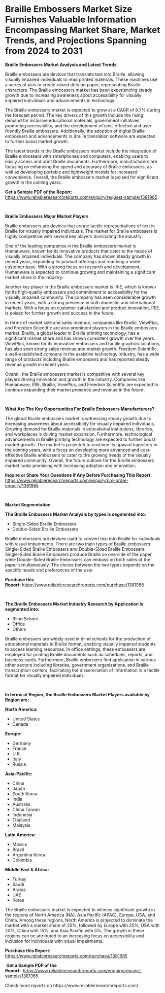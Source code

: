 <p><h1>Braille Embossers Market Size Furnishes Valuable Information Encompassing Market Share, Market Trends, and Projections Spanning from 2024 to 2031</h1></p><p><strong>Braille Embossers Market Analysis and Latest Trends</strong></p>
<p><p>Braille embossers are devices that translate text into Braille, allowing visually impaired individuals to read printed materials. These machines use a series of pins to create raised dots on paper, representing Braille characters. The Braille embossers market has been experiencing steady growth due to increasing awareness about accessibility for visually impaired individuals and advancements in technology.</p><p>The Braille embossers market is expected to grow at a CAGR of 8.7% during the forecast period. The key drivers of this growth include the rising demand for inclusive educational materials, government initiatives promoting accessibility, and the development of cost-effective and user-friendly Braille embossers. Additionally, the adoption of digital Braille embossers and advancements in Braille translation software are expected to further boost market growth.</p><p>The latest trends in the Braille embossers market include the integration of Braille embossers with smartphones and computers, enabling users to easily access and print Braille documents. Furthermore, manufacturers are focusing on enhancing the speed and accuracy of Braille embossers, as well as developing portable and lightweight models for increased convenience. Overall, the Braille embossers market is poised for significant growth in the coming years.</p></p>
<p><strong>Get a Sample PDF of the Report:&nbsp;</strong> <a href="https://www.reliableresearchreports.com/enquiry/request-sample/1381965">https://www.reliableresearchreports.com/enquiry/request-sample/1381965</a></p>
<p>&nbsp;</p>
<p><strong>Braille Embossers Major Market Players</strong></p>
<p><p>Braille embossers are devices that create tactile representations of text in Braille for visually impaired individuals. The market for Braille embossers is highly competitive with several key players dominating the industry.</p><p>One of the leading companies in the Braille embossers market is Humanware, known for its innovative products that cater to the needs of visually impaired individuals. The company has shown steady growth in recent years, expanding its product offerings and reaching a wider customer base. With a strong focus on research and development, Humanware is expected to continue growing and maintaining a significant market share in the industry.</p><p>Another key player in the Braille embossers market is IRIE, which is known for its high-quality embossers and commitment to accessibility for the visually impaired community. The company has seen considerable growth in recent years, with a strong presence in both domestic and international markets. With a focus on customer satisfaction and product innovation, IRIE is poised for further growth and success in the future.</p><p>In terms of market size and sales revenue, companies like Braillo, ViewPlus, and Freedom Scientific are also prominent players in the Braille embossers market. Braillo, a global leader in Braille printing technology, has a significant market share and has shown consistent growth over the years. ViewPlus, known for its innovative embossers and tactile graphics solutions, has also seen strong sales revenue and market growth. Freedom Scientific, a well-established company in the assistive technology industry, has a wide range of products including Braille embossers and has reported steady revenue growth in recent years.</p><p>Overall, the Braille embossers market is competitive with several key players driving innovation and growth in the industry. Companies like Humanware, IRIE, Braillo, ViewPlus, and Freedom Scientific are expected to continue expanding their market presence and revenue in the future.</p></p>
<p>&nbsp;</p>
<p><strong>What Are The Key Opportunities For Braille Embossers Manufacturers?</strong></p>
<p><p>The global Braille embossers market is witnessing steady growth due to increasing awareness about accessibility for visually impaired individuals. Growing demand for Braille materials in educational institutions, libraries, and workplaces is driving market expansion. Furthermore, technological advancements in Braille printing technology are expected to further boost market growth. The market is projected to continue its upward trajectory in the coming years, with a focus on developing more advanced and cost-effective Braille embossers to cater to the growing needs of the visually impaired community. Overall, the future outlook for the Braille embossers market looks promising with increasing adoption and innovation.</p></p>
<p><strong>Inquire or Share Your Questions If Any Before Purchasing This Report:</strong> <a href="https://www.reliableresearchreports.com/enquiry/pre-order-enquiry/1381965">https://www.reliableresearchreports.com/enquiry/pre-order-enquiry/1381965</a></p>
<p>&nbsp;</p>
<p><strong>Market Segmentation</strong></p>
<p><strong>The Braille Embossers Market Analysis by types is segmented into:</strong></p>
<p><ul><li>Single-Sided Braille Embossers</li><li>Double-Sided Braille Embossers</li></ul></p>
<p><p>Braille embossers are devices used to convert text into Braille for individuals with visual impairments. There are two main types of Braille embossers: Single-Sided Braille Embossers and Double-Sided Braille Embossers. Single-Sided Braille Embossers produce Braille on one side of the paper, while Double-Sided Braille Embossers can emboss on both sides of the paper simultaneously. The choice between the two types depends on the specific needs and preferences of the user.</p></p>
<p><strong>Purchase this Report:&nbsp;</strong><a href="https://www.reliableresearchreports.com/purchase/1381965">https://www.reliableresearchreports.com/purchase/1381965</a></p>
<p>&nbsp;</p>
<p><strong>The Braille Embossers Market Industry Research by Application is segmented into:</strong></p>
<p><ul><li>Blind School</li><li>Office</li><li>Others</li></ul></p>
<p><p>Braille embossers are widely used in blind schools for the production of educational materials in Braille format, enabling visually impaired students to access learning resources. In office settings, these embossers are employed for printing Braille documents such as schedules, reports, and business cards. Furthermore, Braille embossers find application in various other sectors including libraries, government organizations, and Braille transcription centers, facilitating the dissemination of information in a tactile format for visually impaired individuals.</p></p>
<p>&nbsp;</p>
<p><strong>In terms of Region, the Braille Embossers Market Players available by Region are:</strong></p>
<p>
    <p> <strong> North America: </strong>
        <ul>
            <li>United States</li>
            <li>Canada</li>
        </ul>
        </p> 
    <p> <strong> Europe: </strong>
        <ul>
            <li>Germany</li>
            <li>France</li>
            <li>U.K.</li>
            <li>Italy</li>
            <li>Russia</li>
        </ul>
        </p> 
    <p> <strong> Asia-Pacific: </strong>
        <ul>
            <li>China</li>
            <li>Japan</li>
            <li>South Korea</li>
            <li>India</li>
            <li>Australia</li>
            <li>China Taiwan</li>
            <li>Indonesia</li>
            <li>Thailand</li>
            <li>Malaysia</li>
        </ul>
        </p> 
    <p> <strong> Latin America: </strong>
        <ul>
            <li>Mexico</li>
            <li>Brazil</li>
            <li>Argentina Korea</li>
            <li>Colombia</li>
        </ul>
        </p> 
    <p> <strong> Middle East & Africa: </strong>
        <ul>
            <li>Turkey</li>
            <li>Saudi</li>
            <li>Arabia</li>
            <li>UAE</li>
            <li>Korea</li>
        </ul>
    </p>
    </p>
<p><p>The Braille embossers market is expected to witness significant growth in the regions of North America (NA), Asia Pacific (APAC), Europe, USA, and China. Among these regions, North America is projected to dominate the market with a market share of 35%, followed by Europe with 25%, USA with 20%, China with 15%, and Asia Pacific with 5%. The growth in these regions can be attributed to an increasing focus on accessibility and inclusion for individuals with visual impairments.</p></p>
<p><strong>Purchase this Report: </strong><a href="https://www.reliableresearchreports.com/purchase/1381965">https://www.reliableresearchreports.com/purchase/1381965</a></p>
<p>&nbsp;<strong>Get a Sample PDF of the Report:&nbsp;&nbsp;</strong><a href="https://www.reliableresearchreports.com/enquiry/request-sample/1381965">https://www.reliableresearchreports.com/enquiry/request-sample/1381965</a></p>
<p><strong></strong></p>
<p>Check more reports on https://www.reliableresearchreports.com/</p>